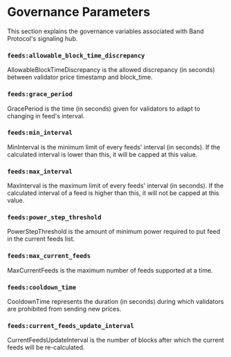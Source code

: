 # Governance Parameters

This section explains the governance variables associated with Band Protocol's signaling hub.

### `feeds:allowable_block_time_discrepancy`
AllowableBlockTimeDiscrepancy is the allowed discrepancy (in seconds) between validator price timestamp and block_time.

### `feeds:grace_period`
GracePeriod is the time (in seconds) given for validators to adapt to changing in feed's interval.

### `feeds:min_interval`
MinInterval is the minimum limit of every feeds' interval (in seconds). If the calculated interval is lower than this, it will be capped at this value.

### `feeds:max_interval`
MaxInterval is the maximum limit of every feeds' interval (in seconds). If the calculated interval of a feed is higher than this, it will not be capped at this value.

### `feeds:power_step_threshold`
PowerStepThreshold is the amount of minimum power required to put feed in the current feeds list.

### `feeds:max_current_feeds`
MaxCurrentFeeds is the maximum number of feeds supported at a time.

### `feeds:cooldown_time`
CooldownTime represents the duration (in seconds) during which validators are prohibited from sending new prices.

### `feeds:current_feeds_update_interval`
CurrentFeedsUpdateInterval is the number of blocks after which the current feeds will be re-calculated.
